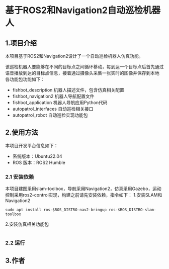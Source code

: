 # 基于ROS2和Navigation2自动巡检机器人
## 1.项目介绍
本项目基于ROS2和Navigation2设计了一个自动巡检机器人仿真功能。

该巡检机器人要能够在不同的目标点之间循环移动，每到达一个目标点后首先通过语音播放到达的目标点信息，接着通过摄像头采集一张实时的图像并保存到本地
各功能包功能如下：
- fishbot_description 机器人描述文件，包含仿真相关配置
- fishbot_navigation2 机器人导航配置文件
- fishbot_application 机器人导航应用Python代码
- autopatrol_interfaces 自动巡检相关接口
- autopatrol_robot 自动巡检实现功能包
## 2.使用方法
本项目开发平台信息如下：
- 系统版本：Ubuntu22.04
- ROS 版本：ROS2 Humble
### 2.1 安装依赖
本项目建图采用slam-toolbox，导航采用Navigation2，仿真采用Gazebo，运动控制采用ros2-control实现，构建之前请先安装依赖，指令如下：
1.安装SLAM和Navigation2
```
sudo apt install ros-$ROS_DISTRO-nav2-bringup ros-$ROS_DISTRO-slam-toolbox
```
2.安装仿真相关功能包
```

```
### 2.2 运行
## 3.作者
